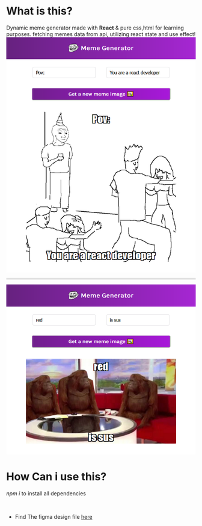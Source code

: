 # What is this?
Dynamic meme generator made with **React** & pure css,html for learning purposes.
fetching memes data from api, utilizing react state and use effect!
![alt text](https://github.com/abolfazlchaman/React-Meme-Generator/blob/master/Capture3.PNG)

<hr>

![alt text](https://github.com/abolfazlchaman/React-Meme-Generator/blob/master/Capture.PNG)
# How Can i use this?
*npm i* to install all dependencies

<br/>

* Find The figma design file [here](https://www.figma.com/file/h5oT7nUQHyVmCaZG3JlhRY/Meme-Generator?node-id=0%3A1&t=HmMvppSslF5vcLOS-1)
